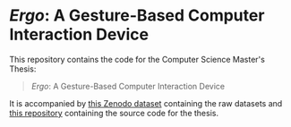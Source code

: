 # _Ergo_: A Gesture-Based Computer Interaction Device

This repository contains the code for the Computer Science Master's Thesis:

> _Ergo_: A Gesture-Based Computer Interaction Device

It is accompanied by [this Zenodo dataset](https://zenodo.org/records/10209419)
containing the raw datasets and [this
repository](https://github.com/beyarkay/masters-thesis) containing the source
code for the thesis.
